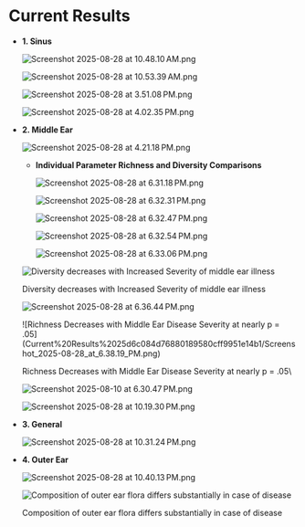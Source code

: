 # Current Results

- **1. Sinus**
    
    ![Screenshot 2025-08-28 at 10.48.10 AM.png](Current%20Results%2025d6c084d76880189580cff9951e14b1/Screenshot_2025-08-28_at_10.48.10_AM.png)
    
    ![Screenshot 2025-08-28 at 10.53.39 AM.png](Current%20Results%2025d6c084d76880189580cff9951e14b1/Screenshot_2025-08-28_at_10.53.39_AM.png)
    
    ![Screenshot 2025-08-28 at 3.51.08 PM.png](Current%20Results%2025d6c084d76880189580cff9951e14b1/Screenshot_2025-08-28_at_3.51.08_PM.png)
    
    ![Screenshot 2025-08-28 at 4.02.35 PM.png](Current%20Results%2025d6c084d76880189580cff9951e14b1/Screenshot_2025-08-28_at_4.02.35_PM.png)
    
- **2. Middle Ear**
    
    ![Screenshot 2025-08-28 at 4.21.18 PM.png](Current%20Results%2025d6c084d76880189580cff9951e14b1/Screenshot_2025-08-28_at_4.21.18_PM.png)
    
    - **Individual Parameter Richness and Diversity Comparisons**
        
        ![Screenshot 2025-08-28 at 6.31.18 PM.png](Current%20Results%2025d6c084d76880189580cff9951e14b1/Screenshot_2025-08-28_at_6.31.18_PM.png)
        
        ![Screenshot 2025-08-28 at 6.32.31 PM.png](Current%20Results%2025d6c084d76880189580cff9951e14b1/Screenshot_2025-08-28_at_6.32.31_PM.png)
        
        ![Screenshot 2025-08-28 at 6.32.47 PM.png](Current%20Results%2025d6c084d76880189580cff9951e14b1/Screenshot_2025-08-28_at_6.32.47_PM.png)
        
        ![Screenshot 2025-08-28 at 6.32.54 PM.png](Current%20Results%2025d6c084d76880189580cff9951e14b1/Screenshot_2025-08-28_at_6.32.54_PM.png)
        
        ![Screenshot 2025-08-28 at 6.33.06 PM.png](Current%20Results%2025d6c084d76880189580cff9951e14b1/Screenshot_2025-08-28_at_6.33.06_PM.png)
        
    
    ![Diversity decreases with Increased Severity of middle ear illness](Current%20Results%2025d6c084d76880189580cff9951e14b1/Screenshot_2025-08-28_at_6.33.31_PM.png)
    
    Diversity decreases with Increased Severity of middle ear illness
    
    ![Screenshot 2025-08-28 at 6.36.44 PM.png](Current%20Results%2025d6c084d76880189580cff9951e14b1/Screenshot_2025-08-28_at_6.36.44_PM.png)
    
    ![Richness Decreases with Middle Ear Disease Severity at nearly p = .05\](Current%20Results%2025d6c084d76880189580cff9951e14b1/Screenshot_2025-08-28_at_6.38.19_PM.png)
    
    Richness Decreases with Middle Ear Disease Severity at nearly p = .05\
    
    ![Screenshot 2025-08-10 at 6.30.47 PM.png](Current%20Results%2025d6c084d76880189580cff9951e14b1/Screenshot_2025-08-10_at_6.30.47_PM.png)
    
    ![Screenshot 2025-08-28 at 10.19.30 PM.png](Current%20Results%2025d6c084d76880189580cff9951e14b1/Screenshot_2025-08-28_at_10.19.30_PM.png)
    
- **3. General**
    
    ![Screenshot 2025-08-28 at 10.31.24 PM.png](Current%20Results%2025d6c084d76880189580cff9951e14b1/Screenshot_2025-08-28_at_10.31.24_PM.png)
    
- **4. Outer Ear**
    
    ![Screenshot 2025-08-28 at 10.40.13 PM.png](Current%20Results%2025d6c084d76880189580cff9951e14b1/Screenshot_2025-08-28_at_10.40.13_PM.png)
    
    ![Composition of outer ear flora differs substantially in case of disease](Current%20Results%2025d6c084d76880189580cff9951e14b1/Screenshot_2025-08-28_at_10.42.40_PM.png)
    
    Composition of outer ear flora differs substantially in case of disease

